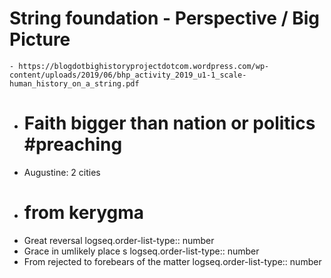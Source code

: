 # String foundation - Perspective / Big Picture
	- https://blogdotbighistoryprojectdotcom.wordpress.com/wp-content/uploads/2019/06/bhp_activity_2019_u1-1_scale-human_history_on_a_string.pdf
- # Faith bigger than nation or politics #preaching
- Augustine: 2 cities
- # from kerygma
- Great reversal
  logseq.order-list-type:: number
- Grace in umlikely place s
  logseq.order-list-type:: number
- From rejected to forebears of the matter
  logseq.order-list-type:: number